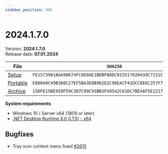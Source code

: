 ```yaml
---
sidebar_position: 988
---
```


# 2024.1.7.0

Version: **2024.1.7.0**<br />
Release date: **07.01.2024**

| File                                                                                                                           | `SHA256`                                                           |
| ------------------------------------------------------------------------------------------------------------------------------ | ------------------------------------------------------------------ |
| [Setup](https://github.com/BornToBeRoot/NETworkManager/releases/download/2024.1.7.0/NETworkManager_2024.1.7.0_Setup.exe)       | `FE15739018AA90674FC0E0AE1BDBFB8DC015517020439C7151C3634D936FA681` |
| [Portable](https://github.com/BornToBeRoot/NETworkManager/releases/download/2024.1.7.0/NETworkManager_2024.1.7.0_Portable.zip) | `E800A0C49B360C27EF5BA3E8B962D1C96EACF41DCC8E6C257F7777579C22AB79` |
| [Archive](https://github.com/BornToBeRoot/NETworkManager/releases/download/2024.1.7.0/NETworkManager_2024.1.7.0_Archive.zip)   | `15DF615BE959F59C3D7C99C93BB3FA95A2C61DC7BEA6F5E22179A4C2723973A3` |

**System requirements**

- Windows 10 / Server x64 (1809 or later)
- [.NET Desktop Runtime 8.0 (LTS) - x64](https://dotnet.microsoft.com/en-us/download/dotnet/8.0/runtime)

## Bugfixes

- Tray icon context menu fixed [#2615](https://github.com/BornToBeRoot/NETworkManager/pull/2615)
